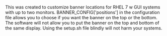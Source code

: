 This was created to customize banner locations for RHEL 7 w GUI systems with up to two monitors. BANNER_CONFIG['positions'] in the configuration file allows you to choose if you want the banner on the top or the bottom. The software will not allow you to put the banner on the top and bottom of the same display. Using the setup.sh file blindly will not harm your systems.